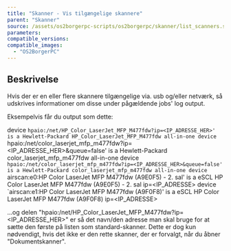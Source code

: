 ```yaml
---
title: "Skanner - Vis tilgængelige skannere"
parent: "Skanner"
source: /assets/os2borgerpc-scripts/os2borgerpc/skanner/list_scanners.sh
parameters:
compatible_versions:
compatible_images:
  - "OS2BorgerPC"
---
```


## Beskrivelse
Hvis der er en eller flere skannere tilgængelige via. usb og/eller netværk, så udskrives informationer om disse under pågældende jobs' log output.

Eksempelvis får du output som dette:

device `hpaio:/net/HP_Color_LaserJet_MFP_M477fdw?ip=<IP_ADRESSE_HER>' is a Hewlett-Packard HP_Color_LaserJet_MFP_M477fdw all-in-one
device `hpaio:/net/color_laserjet_mfp_m477fdw?ip=<IP_ADRESSE_HER>&queue=false' is a Hewlett-Packard color_laserjet_mfp_m477fdw all-in-one
device `hpaio:/net/color_laserjet_mfp_m477fdw?ip=<IP_ADRESSE_HER>&queue=false' is a Hewlett-Packard color_laserjet_mfp_m477fdw all-in-one
device `airscan:e0:HP Color LaserJet MFP M477fdw (A9E0F5) - 2. sal' is a eSCL HP Color LaserJet MFP M477fdw (A9E0F5) - 2. sal ip=<IP_ADRESSE>
device `airscan:e1:HP Color LaserJet MFP M477fdw (A9F0F8)' is a eSCL HP Color LaserJet MFP M477fdw (A9F0F8) ip=<IP_ADRESSE>

...og delen "hpaio:/net/HP_Color_LaserJet_MFP_M477fdw?ip=<IP_ADRESSE_HER>" er så det navn/den adresse man skal bruge for at sætte den første på listen som standard-skanner. Dette er dog kun nødvendigt, hvis det ikke er den rette skanner, der er forvalgt, når du åbner "Dokumentskanner".